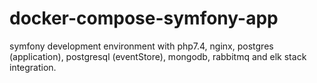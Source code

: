 # docker-compose-symfony-app
symfony development environment with php7.4, nginx, postgres (application), postgresql (eventStore), mongodb, rabbitmq and elk stack integration.
